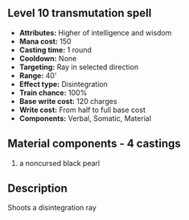 ## Level 10 transmutation spell
- **Attributes:** Higher of intelligence and wisdom
- **Mana cost:** 150
- **Casting time:** 1 round
- **Cooldown:** None
- **Targeting:** Ray in selected direction
- **Range:** 40'
- **Effect type:** Disintegration
- **Train chance:** 100%
- **Base write cost:** 120 charges
- **Write cost:** From half to full base cost
- **Components:** Verbal, Somatic, Material
## Material components - 4 castings
1. a noncursed black pearl
## Description
Shoots a disintegration ray
